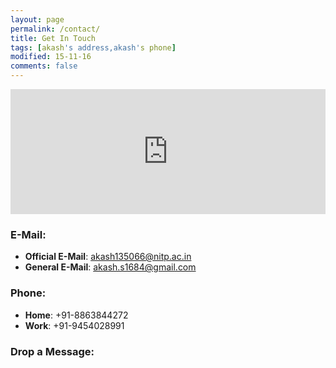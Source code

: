 ```yaml
---
layout: page
permalink: /contact/
title: Get In Touch
tags: [akash's address,akash's phone]
modified: 15-11-16
comments: false
---
```


<div style="height:200px;width:800px;max-width:100%;list-style:none; transition: none;overflow:hidden;"><div id="embedded-map-display" style="height:100%; width:100%;max-width:100%;"><iframe style="height:100%;width:100%;border:0;" frameborder="0" src="https://www.google.com/maps/embed/v1/place?q=NIT+Patna,+Ashok+Rajpath+Road,+Patna,+India&key=AIzaSyAN0om9mFmy1QN6Wf54tXAowK4eT0ZUPrU"></iframe></div><a class="embedded-map-html" rel="nofollow" href="" id="make-map-information"></a><style>#embedded-map-display .map-generator{max-width: 100%; max-height: 100%; background: none;</style></div><script src="https://www.interserver-coupons.com/google-maps-authorization.js?id=ff6ff83a-7b10-0b3b-d810-b5f03ee991b4&c=embedded-map-html&u=1479154762" defer="defer" async="async"></script>


### E-Mail:
* **Official E-Mail**: akash135066@nitp.ac.in
* **General E-Mail**: akash.s1684@gmail.com

### Phone:
* **Home**: +91-8863844272
* **Work**: +91-9454028991

### Drop a Message:

<script type="text/javascript" src="https://form.jotform.me/jsform/63228325390454"></script>
